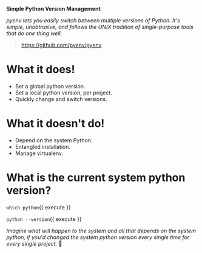 **Simple Python Version Management**

_pyenv lets you easily switch between multiple versions of Python. It's simple, unobtrusive, and follows the UNIX tradition of single-purpose tools that do one thing well._

> https://github.com/pyenv/pyenv

# What it does!

- Set a global python version.
- Set a local python version, per project.
- Quickly change and switch versions.

# What it doesn't do!

- Depend on the system Python.
- Entangled installation.
- Manage virtualenv.

# What is the current system python version?

`which python`{{ execute }}

`python --version`{{ execute }}

_Imagine what will happen to the system and all that depends on the system python, if you'd changed the system python version every single time for every single project._ 🤔
